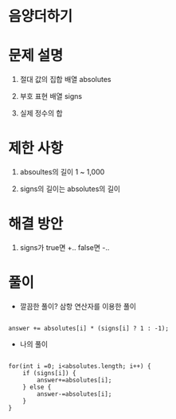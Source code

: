 # 음양더하기

# 문제 설명

1. 절대 값의 집합 배열 absolutes

2. 부호 표현 배열 signs

3. 실제 정수의 합

# 제한 사항

1. absoultes의 길이 1 ~ 1,000

2. signs의 길이는 absolutes의 길이

# 해결 방안

1. signs가 true면 +.. false면 -..

# 풀이

- 깔끔한 풀이? 삼항 연산자를 이용한 풀이

```

answer += absolutes[i] * (signs[i] ? 1 : -1);

```

- 나의 풀이

```

for(int i =0; i<absolutes.length; i++) {
    if (signs[i]) {
        answer+=absolutes[i];
    } else {
        answer-=absolutes[i];
    }
}

```
